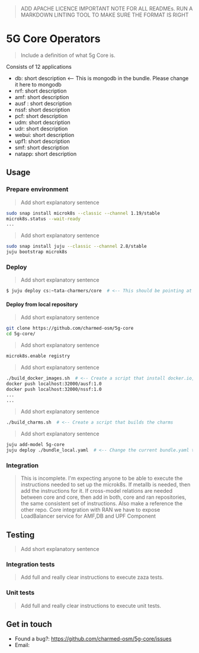 > ADD APACHE LICENCE
> IMPORTANT NOTE FOR ALL READMEs. RUN A MARKDOWN LINTING TOOL TO MAKE SURE THE FORMAT IS RIGHT
# 5G Core Operators

> Include a definition of what 5g Core is.

Consists of 12 applications
* db: short description  <-- This is mongodb in the bundle. Please change it here to mongodb
* nrf: short description
* amf: short description
* ausf  : short description
* nssf: short description
* pcf: short description
* udm: short description
* udr: short description
* webui: short description
* upf1: short description
* smf: short description
* natapp: short description

## Usage

### Prepare environment

> Add short explanatory sentence

```bash
sudo snap install microk8s --classic --channel 1.19/stable
microk8s.status --wait-ready
...
```

> Add short explanatory sentence

```bash
sudo snap install juju --classic --channel 2.8/stable
juju bootstrap microk8s
```

### Deploy

> Add short explanatory sentence

```bash
$ juju deploy cs:~tata-charmers/core  # <-- This should be pointing at the charm store bundle. All charms should be also in the charm store.
```

#### Deploy from local repository

> Add short explanatory sentence

```bash
git clone https://github.com/charmed-osm/5g-core
cd 5g-core/
```

> Add short explanatory sentence

```bash
microk8s.enable registry
```

> Add short explanatory sentence

```bash
./build_docker_images.sh  # <-- Create a script that install docker.io, that does the build of the docker images
docker push localhost:32000/ausf:1.0
docker push localhost:32000/nssf:1.0
...
...
```

> Add short explanatory sentence

```bash
./build_charms.sh  # <-- Create a script that builds the charms
```

> Add short explanatory sentence

```bash
juju add-model 5g-core
juju deploy ./bundle_local.yaml  # <-- Change the current bundle.yaml to bundle_local.yaml
```

### Integration

> This is incomplete. I'm expecting anyone to be able to execute the instructions needed to set up the microk8s.
> If metallb is needed, then add the instructions for it.
> If cross-model relations are needed between core and core, then add in both, core and ran repositories, the same consistent set of instructions. Also make a reference the other repo.
Core integration with RAN we have to expose LoadBalancer service for AMF,DB and UPF Component

## Testing

> Add short explanatory sentence

### Integration tests

> Add full and really clear instructions to execute zaza tests.

### Unit tests

> Add full and really clear instructions to execute unit tests.

## Get in touch

- Found a bug?: https://github.com/charmed-osm/5g-core/issues
- Email:
